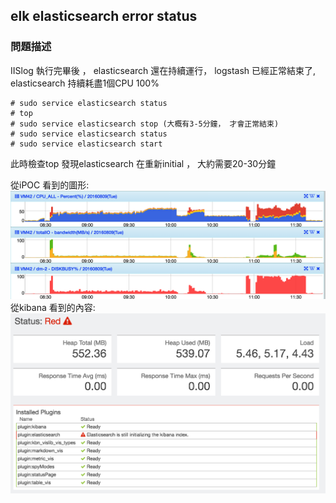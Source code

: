 ## elk elasticsearch error status

### 問題描述
IISlog 執行完畢後 ， elasticsearch 還在持續運行， logstash 已經正常結束了, elasticsearch  持續耗盡1個CPU 100%

```
# sudo service elasticsearch status
# top
# sudo service elasticsearch stop (大概有3-5分鐘， 才會正常結束)
# sudo service elasticsearch status
# sudo service elasticsearch start
```

此時檢查top 發現elasticsearch 在重新initial ， 大約需要20-30分鐘

從iPOC 看到的圖形: ![ipoc-elk](/img/pocelk-problem1.png)
從kibana 看到的內容: ![ipoc-elk1](/img/elk-problem1.png)

